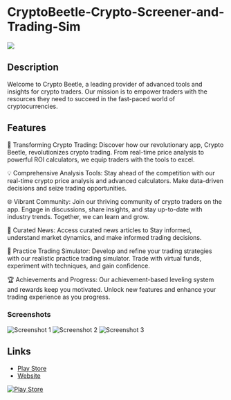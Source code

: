 # CryptoBeetle-Crypto-Screener-and-Trading-Sim

![](https://github.com/geekyUtkarsh99/CryptoBeetle-Crypto-Screener-and-Trading-Sim/blob/main/onlylogo512.png)

## Description

Welcome to Crypto Beetle, a leading provider of advanced tools and insights for crypto traders. Our mission is to empower traders with the resources they need to succeed in the fast-paced world of cryptocurrencies.

## Features

🚀 Transforming Crypto Trading: Discover how our revolutionary app, Crypto Beetle, revolutionizes crypto trading. From real-time price analysis to powerful ROI calculators, we equip traders with the tools to excel.

💡 Comprehensive Analysis Tools: Stay ahead of the competition with our real-time crypto price analysis and advanced calculators. Make data-driven decisions and seize trading opportunities.

🌐 Vibrant Community: Join our thriving community of crypto traders on the app. Engage in discussions, share insights, and stay up-to-date with industry trends. Together, we can learn and grow.

📰 Curated News: Access curated news articles to Stay informed, understand market dynamics, and make informed trading decisions.

💪 Practice Trading Simulator: Develop and refine your trading strategies with our realistic practice trading simulator. Trade with virtual funds, experiment with techniques, and gain confidence.

🏆 Achievements and Progress: Our achievement-based leveling system and rewards keep you motivated. Unlock new features and enhance your trading experience as you progress.

### Screenshots

[//]: # (Add screenshots of your app here)
![Screenshot 1](https://github.com/geekyUtkarsh99/CryptoBeetle-Crypto-Screener-and-Trading-Sim/blob/main/Screenshot_20230523-215556.png)
![Screenshot 2](https://github.com/geekyUtkarsh99/CryptoBeetle-Crypto-Screener-and-Trading-Sim/blob/main/Screenshot_20230523-215704.png)
![Screenshot 3](https://github.com/geekyUtkarsh99/CryptoBeetle-Crypto-Screener-and-Trading-Sim/blob/main/Screenshot_20230523-215912.png)

## Links

- [Play Store](https://play.google.com/store/apps/details?id=com.redoven.cryptomatic)
- [Website](https://cryptobeetle.framer.ai/)

[//]: # (Add Play Store logo)
[![Play Store](https://play.google.com/intl/en_us/badges/static/images/badges/en_badge_web_generic.png)](https://play.google.com/store/apps/details?id=com.redoven.cryptomatic)
